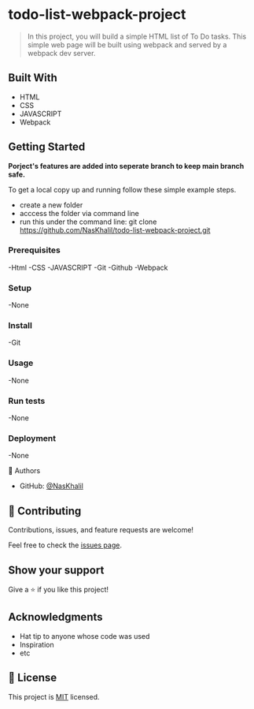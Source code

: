 # todo-list-webpack-project
> In this project, you will build a simple HTML list of To Do tasks.
This simple web page will be built using webpack and served by a webpack dev server.

## Built With
- HTML
- CSS
- JAVASCRIPT
- Webpack

## Getting Started


**Porject's features are added into seperate branch to keep main branch safe.**


To get a local copy up and running follow these simple example steps.

- create a new folder
- acccess the folder via command line
- run this under the command line: git clone https://github.com/NasKhalil/todo-list-webpack-project.git


### Prerequisites
-Html
-CSS
-JAVASCRIPT
-Git
-Github
-Webpack

### Setup
-None


### Install
-Git

### Usage
-None

### Run tests
-None

### Deployment
-None

👤 Authors
- GitHub: [@NasKhalil](https://github.com/NasKhalil)

## 🤝 Contributing

Contributions, issues, and feature requests are welcome!

Feel free to check the [issues page](../../issues/).

## Show your support

Give a ⭐️ if you like this project!

## Acknowledgments

- Hat tip to anyone whose code was used
- Inspiration
- etc

## 📝 License

This project is [MIT](./MIT.md) licensed.